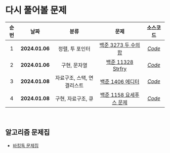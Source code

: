 # 다시 풀어볼 문제
| <center>순번</center> | <center>날짜</center> |<center>분류</center>|  <center>문제</center> |  <center>소스코드</center> | 
|:--------:|:--------:|:--------:|:--------:|:--------:|
|1|**<center>2024.01.06</center>** | 정렬, 투 포인터 | <center>[백준 3273 두 수의 합](https://www.acmicpc.net/problem/3273) </center>|*[Code](https://github.com/99yuseong/Algorithm/tree/main/%EB%B0%B1%EC%A4%80/Silver/3273.%E2%80%85%EB%91%90%E2%80%85%EC%88%98%EC%9D%98%E2%80%85%ED%95%A9)*|
|2|**<center>2024.01.06</center>** | 구현, 문자열 | <center>[백준 11328 Strfry](https://www.acmicpc.net/problem/11328) </center>|*[Code](https://github.com/99yuseong/Algorithm/tree/main/%EB%B0%B1%EC%A4%80/Bronze/11328.%E2%80%85Strfry)*|
|3|**<center>2024.01.08</center>** | 자료구조, 스택, 연결리스트 | <center>[백준 1406 에디터](https://www.acmicpc.net/problem/1406) </center>|*[Code](https://github.com/99yuseong/Algorithm/tree/main/%EB%B0%B1%EC%A4%80/Silver/1406.%E2%80%85%EC%97%90%EB%94%94%ED%84%B0)*|
|4|**<center>2024.01.08</center>** | 구현, 자료구조, 큐 | <center>[백준 1158 요세푸스 문제](https://www.acmicpc.net/problem/1158) </center>|*[Code](https://github.com/99yuseong/Algorithm/tree/main/%EB%B0%B1%EC%A4%80/Silver/1158.%E2%80%85%EC%9A%94%EC%84%B8%ED%91%B8%EC%8A%A4%E2%80%85%EB%AC%B8%EC%A0%9C)*|

<br>

## 알고리즘 문제집

* [바킹독 문제집](https://github.com/encrypted-def/basic-algo-lecture/blob/master/workbook.md)
